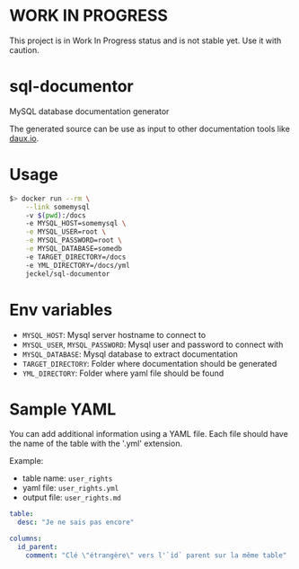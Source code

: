# WORK IN PROGRESS #

This project is in Work In Progress status and is not stable yet. Use it with caution.

# sql-documentor
MySQL database documentation generator

The generated source can be use as input to other documentation tools like [daux.io](https://daux.io).

# Usage

```bash
$> docker run --rm \
    --link somemysql
    -v $(pwd):/docs
    -e MYSQL_HOST=somemysql \
    -e MYSQL_USER=root \
    -e MYSQL_PASSWORD=root \
    -e MYSQL_DATABASE=somedb
    -e TARGET_DIRECTORY=/docs
    -e YML_DIRECTORY=/docs/yml
    jeckel/sql-documentor
```

# Env variables

- `MYSQL_HOST`: Mysql server hostname to connect to
- `MYSQL_USER`, `MYSQL_PASSWORD`: Mysql user and password to connect with
- `MYSQL_DATABASE`: Mysql database to extract documentation
- `TARGET_DIRECTORY`: Folder where documentation should be generated
- `YML_DIRECTORY`: Folder where yaml file should be found


# Sample YAML

You can add additional information using a YAML file. Each file should have the name of the table with the '.yml' extension.

Example:
- table name: `user_rights`
- yaml file: `user_rights.yml`
- output file: `user_rights.md`

```yaml
table:
  desc: "Je ne sais pas encore"

columns:
  id_parent:
    comment: "Clé \"étrangère\" vers l'`id` parent sur la même table"
```


